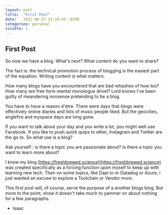 ```yaml
---
layout: post
title:  "First Post"
date:   2021-08-23 11:10:43 -0500
categories: personal
visible: 1
---
```


## First Post

So now we have a blog. What's next?  What content do you want to share? 

The fact is: the technical promotion process of blogging is the easiest part of the equation.  Writing content is what matters.  

How many blogs have you encountered that are bad rehashes of how tos? How many are free form mental monologue drivel? Lord knows I've been guilty of meandering nonsense pretending to be a blog.

You have to have a reason d'etre.  There were days that blogs were effectively online diaries and lists of music people liked.  But the geocities, anglefire and myspace days are long gone.  

If you want to talk about your day and you write a lot, you might well use Facebook.  If you like to push quick quips to ether, Instagram and Twitter are the go to.  So what use is a blog?

Ask yourself : is there a topic you are passionate about?  Is there a topic you want to learn more about?

I know my blog [https://freshbrewed.science](https://freshbrewed.science) was created specifically as a forcing function upon myself to keep up with learning new tech.  Then on some topics, like Dapr.io or Datadog or Azure, i just wanted an excuse to explore a Toolchain or Vendor more.

This first post will, of course, serve the purpose of a another blogs blog.  But more to the point, show it doesn't take much to yammer on about nothing for a few paragraphs.

- Isaac
